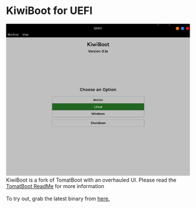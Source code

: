 # KiwiBoot for UEFI

![The KiwiBoot boot menu](https://github.com/chocabloc/KiwiBoot/blob/master/screenshots/bootmenu.png) \
KiwiBoot is a fork of TomatBoot with an overhauled UI. Please read the [TomatBoot ReadMe](https://github.com/TomatOrg/TomatBoot/blob/master/README.md) for more information \
 \
To try out, grab the latest binary from [here.]()
